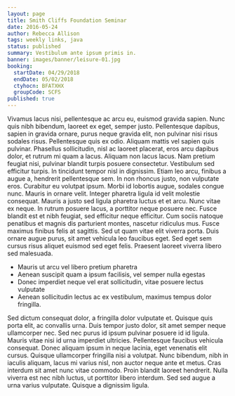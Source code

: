 ```yaml
---
layout: page
title: Smith Cliffs Foundation Seminar
date: 2016-05-24
author: Rebecca Allison
tags: weekly links, java
status: published
summary: Vestibulum ante ipsum primis in.
banner: images/banner/leisure-01.jpg
booking:
  startDate: 04/29/2018
  endDate: 05/02/2018
  ctyhocn: BFATXHX
  groupCode: SCFS
published: true
---
```

Vivamus lacus nisi, pellentesque ac arcu eu, euismod gravida sapien. Nunc quis nibh bibendum, laoreet ex eget, semper justo. Pellentesque dapibus, sapien in gravida ornare, purus neque gravida elit, non pulvinar nisi risus sodales risus. Pellentesque quis ex odio. Aliquam mattis vel sapien quis pulvinar. Phasellus sollicitudin, nisl ac laoreet placerat, eros arcu dapibus dolor, et rutrum mi quam a lacus. Aliquam non lacus lacus. Nam pretium feugiat nisi, pulvinar blandit turpis posuere consectetur. Vestibulum sed efficitur turpis. In tincidunt tempor nisl in dignissim. Etiam leo arcu, finibus a augue a, hendrerit pellentesque sem.
In non rhoncus justo, non vulputate eros. Curabitur eu volutpat ipsum. Morbi id lobortis augue, sodales congue nunc. Mauris in ornare velit. Integer pharetra ligula id velit molestie consequat. Mauris a justo sed ligula pharetra luctus et et arcu. Nunc vitae ex neque. In rutrum posuere lacus, a porttitor neque posuere nec. Fusce blandit est et nibh feugiat, sed efficitur neque efficitur. Cum sociis natoque penatibus et magnis dis parturient montes, nascetur ridiculus mus. Fusce maximus finibus felis at sagittis. Sed ut quam vitae elit viverra porta. Duis ornare augue purus, sit amet vehicula leo faucibus eget. Sed eget sem cursus risus aliquet euismod sed eget felis. Praesent laoreet viverra libero sed malesuada.

* Mauris ut arcu vel libero pretium pharetra
* Aenean suscipit quam a ipsum facilisis, vel semper nulla egestas
* Donec imperdiet neque vel erat sollicitudin, vitae posuere lectus vulputate
* Aenean sollicitudin lectus ac ex vestibulum, maximus tempus dolor fringilla.

Sed dictum consequat dolor, a fringilla dolor vulputate et. Quisque quis porta elit, ac convallis urna. Duis tempor justo dolor, sit amet semper neque ullamcorper nec. Sed nec purus id ipsum pulvinar posuere id id ligula. Mauris vitae nisi id urna imperdiet ultricies. Pellentesque faucibus vehicula consequat. Donec aliquam ipsum in neque lacinia, eget venenatis elit cursus. Quisque ullamcorper fringilla nisi a volutpat. Nunc bibendum, nibh in iaculis aliquam, lacus mi varius nisl, non auctor neque ante et metus. Cras interdum sit amet nunc vitae commodo. Proin blandit laoreet hendrerit. Nulla viverra est nec nibh luctus, ut porttitor libero interdum. Sed sed augue a urna varius vulputate. Quisque a dignissim ligula.
